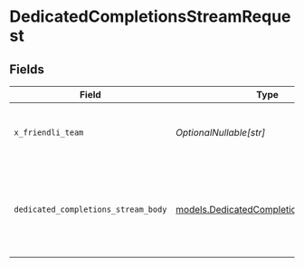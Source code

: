 # DedicatedCompletionsStreamRequest


## Fields

| Field                                                                                | Type                                                                                 | Required                                                                             | Description                                                                          | Example                                                                              |
| ------------------------------------------------------------------------------------ | ------------------------------------------------------------------------------------ | ------------------------------------------------------------------------------------ | ------------------------------------------------------------------------------------ | ------------------------------------------------------------------------------------ |
| `x_friendli_team`                                                                    | *OptionalNullable[str]*                                                              | :heavy_minus_sign:                                                                   | ID of team to run requests as (optional parameter).                                  |                                                                                      |
| `dedicated_completions_stream_body`                                                  | [models.DedicatedCompletionsStreamBody](../models/dedicatedcompletionsstreambody.md) | :heavy_check_mark:                                                                   | N/A                                                                                  | {<br/>"model": "(endpoint-id)",<br/>"prompt": "Say this is a test!"<br/>}            |